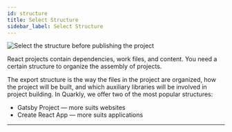 ```yaml
---
id: structure
title: Select Structure
sidebar_label: Select Structure
---
```


![Select the structure before publishing the project](/scr/publication-structure.png)

React projects contain dependencies, work files, and content. You need a certain structure to organize the assembly of projects.

The export structure is the way the files in the project are organized, how the project will be built, and which auxiliary libraries will be involved in project building. In Quarkly, we offer two of the most popular structures:

-   Gatsby Project — more suits websites
-   Create React App — more suits applications

---
